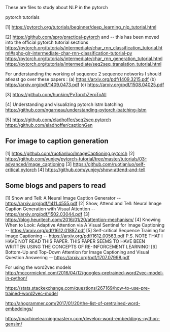 These are files to study about NLP in the pytorch

pytorch tutorials 

[1] https://pytorch.org/tutorials/beginner/deep_learning_nlp_tutorial.html

[2] https://github.com/spro/practical-pytorch and 
-- this has been moved into the official pytorch tutorial sections 
https://pytorch.org/tutorials/intermediate/char_rnn_classification_tutorial.html#sphx-glr-intermediate-char-rnn-classification-tutorial-py
https://pytorch.org/tutorials/intermediate/char_rnn_generation_tutorial.html
https://pytorch.org/tutorials/intermediate/seq2seq_translation_tutorial.html

For understanding the working of sequence 2 sequence networks 
I should atleast go over these papers : 
(a) https://arxiv.org/pdf/1409.3215.pdf
(b) https://arxiv.org/pdf/1409.0473.pdf
(c) https://arxiv.org/pdf/1508.04025.pdf

[3] https://github.com/hunkim/PyTorchZeroToAll

[4] Understanding and visualizing pytorch lstm batching 
https://github.com/ngarneau/understanding-pytorch-batching-lstm

[5] https://github.com/eladhoffer/seq2seq.pytorch
https://github.com/eladhoffer/captionGen


For image to caption generation
------------------------------------
[1] https://github.com/ruotianluo/ImageCaptioning.pytorch
[2] https://github.com/yunjey/pytorch-tutorial/tree/master/tutorials/03-advanced/image_captioning
[3] https://github.com/ruotianluo/self-critical.pytorch
[4] https://github.com/yunjey/show-attend-and-tell

Some blogs and papers to read 
-----------------------------
[1] Show and Tell: A Neural Image Caption Generator -- https://arxiv.org/pdf/1411.4555.pdf
[2] Show, Attend and Tell: Neural Image Caption Generation with Visual Attention -- https://arxiv.org/pdf/1502.03044.pdf
[3] https://blog.heuritech.com/2016/01/20/attention-mechanism/
[4] Knowing When to Look: Adaptive Attention via A Visual Sentinel for Image Captioning -- https://arxiv.org/pdf/1612.01887.pdf
[5] Self-critical Sequence Training for Image Captioning -- https://arxiv.org/pdf/1612.00563.pdf
P.S. NOTE THAT I HAVE NOT READ THIS PAPER. THIS PAPER SEEMS TO HAVE BEEN WRITTEN USING THE CONCEPTS OF RE-INFORCEMENT LEARNING!
[6] Bottom-Up and Top-Down Attention for Image Captioning and Visual Question Answering -- https://arxiv.org/pdf/1707.07998.pdf




For using the word2vec models
http://mccormickml.com/2016/04/12/googles-pretrained-word2vec-model-in-python/

https://stats.stackexchange.com/questions/267169/how-to-use-pre-trained-word2vec-model

http://ahogrammer.com/2017/01/20/the-list-of-pretrained-word-embeddings/

https://machinelearningmastery.com/develop-word-embeddings-python-gensim/


